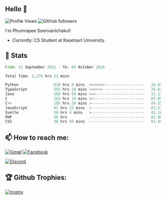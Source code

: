 
<h2>Hello 👋</h2> 

![Profile Views](https://komarev.com/ghpvc/?username=Homiez09&label=Profile%20views&color=0e75b6&style=flat)
![GitHub followers](https://img.shields.io/github/followers/HomieZ09.svg?style=social&label=Follow)


I'm Phumrapee Soenvanichakul!

- <i>Currently:</i> CS Student at Kasetsart University.

<h2>👀 Stats</h2>

<!--START_SECTION:waka-->

```rust
From: 11 September 2021 - To: 04 October 2024

Total Time: 2,279 hrs 22 mins

Python                618 hrs 8 mins  >>>>>>>------------------   26.69 %
TypeScript            593 hrs 18 mins >>>>>>-------------------   25.62 %
Java                  260 hrs 59 mins >>>----------------------   11.27 %
C                     163 hrs 19 mins >>-----------------------   07.05 %
C++                   105 hrs 20 mins >------------------------   04.55 %
JavaScript            81 hrs 22 mins  >------------------------   03.51 %
Svelte                50 hrs 4 mins   >------------------------   02.16 %
PHP                   46 hrs          -------------------------   01.99 %
CSS                   38 hrs 56 mins  -------------------------   01.68 %
```

<!--END_SECTION:waka-->

<h2>📫 How to reach me:</h2>

<a href="mailto:phumrapeesoen1@gmail.com">![Gmail](https://img.shields.io/badge/Gmail-D14836?style=for-the-badge&logo=gmail&logoColor=white)</a> 
<a href="https://web.facebook.com/phumrapee.soenvanichakul.3/">![Facebook](https://img.shields.io/badge/Facebook-4267B2?style=for-the-badge&logo=facebook&logoColor=white)</a>

<a href="https://discord.gg/EWnAEUtFVm">![Discord](https://discord.c99.nl/widget/theme-1/297740667784921089.png)</a> 

<h2>🏆 Github Trophies:</h2>

[![trophy](https://github-profile-trophy.vercel.app/?username=Homiez09&theme=discord&row=1)](https://github.com/ryo-ma/github-profile-trophy)
